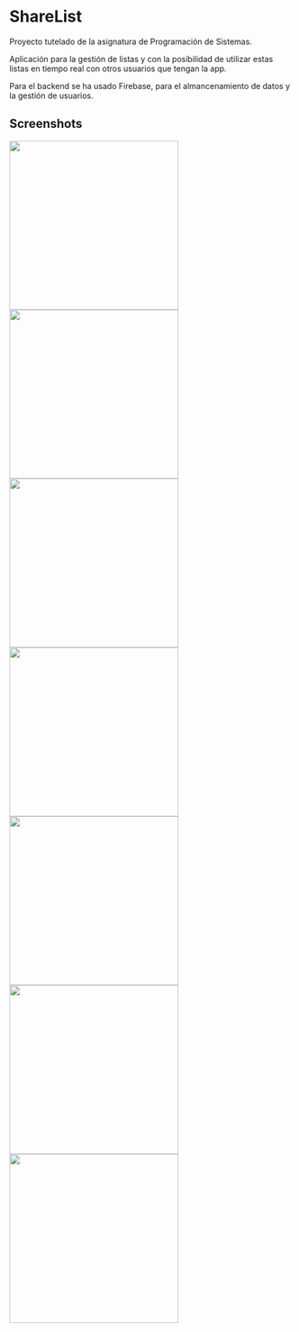 # ShareList

Proyecto tutelado de la asignatura de Programación de Sistemas.

Aplicación para la gestión de listas y con la posibilidad de utilizar estas listas en tiempo real con otros usuarios que tengan la app.

Para el backend se ha usado Firebase, para el almancenamiento de datos y la gestión de usuarios.

## Screenshots ##
<img src="screenshots/capt1.png" width="300">
<img src="screenshots/capt2.png" width="300">
<img src="screenshots/capt3.png" width="300">
<img src="screenshots/capt4.png" width="300">
<img src="screenshots/capt5.png" width="300">
<img src="screenshots/capt6.png" width="300">
<img src="screenshots/capt7.png" width="300">
